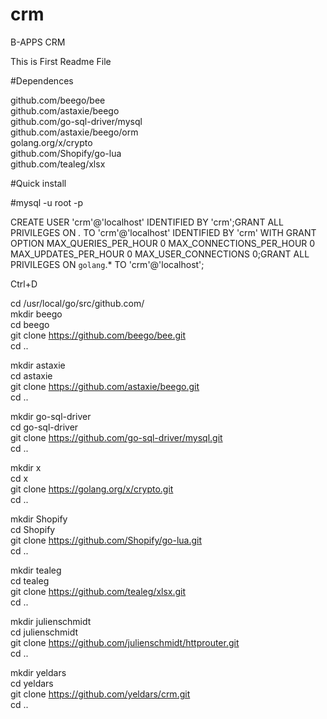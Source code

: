 # crm
B-APPS CRM

This is First Readme File

#Dependences

github.com/beego/bee<br /> 
github.com/astaxie/beego<br /> 
github.com/go-sql-driver/mysql<br /> 
github.com/astaxie/beego/orm<br /> 
golang.org/x/crypto<br /> 
github.com/Shopify/go-lua<br /> 
github.com/tealeg/xlsx<br /> 



#Quick install

\#mysql -u root -p<br />

CREATE USER 'crm'@'localhost' IDENTIFIED BY 'crm';GRANT ALL PRIVILEGES ON *.* TO 'crm'@'localhost' IDENTIFIED BY 'crm' WITH GRANT OPTION MAX_QUERIES_PER_HOUR 0 MAX_CONNECTIONS_PER_HOUR 0 MAX_UPDATES_PER_HOUR 0 MAX_USER_CONNECTIONS 0;GRANT ALL PRIVILEGES ON `golang`.* TO 'crm'@'localhost';<br />

Ctrl+D

cd /usr/local/go/src/github.com/<br />
mkdir beego<br />
cd beego<br />
git clone https://github.com/beego/bee.git<br />
cd ..<br />

mkdir astaxie<br />
cd astaxie<br />
git clone https://github.com/astaxie/beego.git<br />
cd ..<br />

mkdir go-sql-driver<br />
cd go-sql-driver<br />
git clone https://github.com/go-sql-driver/mysql.git<br />
cd ..<br />

mkdir x<br />
cd x<br />
git clone https://golang.org/x/crypto.git<br />
cd ..<br />

mkdir Shopify<br />
cd Shopify<br />
git clone https://github.com/Shopify/go-lua.git<br />
cd ..<br />

mkdir tealeg<br />
cd tealeg<br />
git clone  https://github.com/tealeg/xlsx.git<br />
cd ..<br />


mkdir julienschmidt<br />
cd julienschmidt<br />
git clone  https://github.com/julienschmidt/httprouter.git<br />
cd ..<br />



mkdir yeldars<br />
cd yeldars<br />
git clone https://github.com/yeldars/crm.git<br />
cd ..<br />




